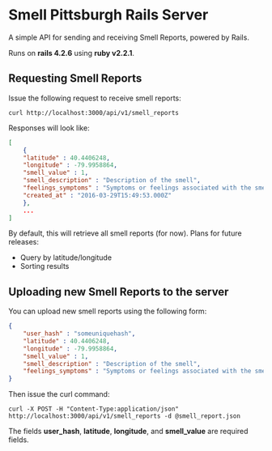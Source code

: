 Smell Pittsburgh Rails Server
=============================

A simple API for sending and receiving Smell Reports, powered by Rails.

Runs on **rails 4.2.6** using **ruby v2.2.1**.

## Requesting Smell Reports

Issue the following request to receive smell reports:

    curl http://localhost:3000/api/v1/smell_reports

Responses will look like:

```json
[
    {
    "latitude" : 40.4406248,
	"longitude" : -79.9958864,
	"smell_value" : 1,
	"smell_description" : "Description of the smell",
	"feelings_symptoms" : "Symptoms or feelings associated with the smell",
	"created_at" : "2016-03-29T15:49:53.000Z"
	},
	...
]
```

By default, this will retrieve all smell reports (for now). Plans for future releases:

* Query by latitude/longitude
* Sorting results

## Uploading new Smell Reports to the server

You can upload new smell reports using the following form:

```json
{
	"user_hash" : "someuniquehash",
    "latitude" : 40.4406248,
	"longitude" : -79.9958864,
	"smell_value" : 1,
	"smell_description" : "Description of the smell",
	"feelings_symptoms" : "Symptoms or feelings associated with the smell"
}
```

Then issue the curl command:

    curl -X POST -H "Content-Type:application/json" http://localhost:3000/api/v1/smell_reports -d @smell_report.json

The fields **user_hash**, **latitude**, **longitude**, and **smell_value** are required fields.
